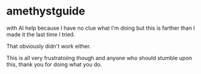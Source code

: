 # amethystguide
with AI help because I have no clue what I'm doing but this is farther than I made it the last time I tried.

That obviously didn't work either.

This is all very frustratoiing though and anyone who should stumble upon this, thank you for doing what you do.
